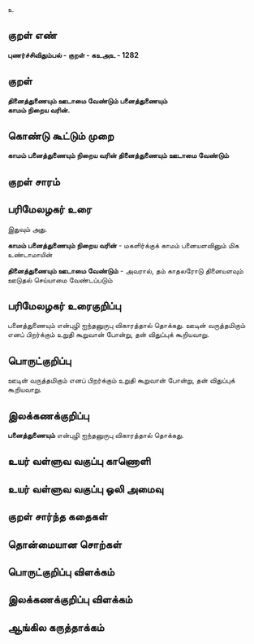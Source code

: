 உ

## குறள் எண் 

**புணர்ச்சிவிதும்பல் - குறள் - கஉஅஉ - 1282**

## குறள் 

**தினைத்துணையும் ஊடாமை வேண்டும் பனைத்துணையும்  
காமம் நிறைய வரின்.**

## கொண்டு கூட்டும் முறை

**காமம் பனைத்துணையும் நிறைய வரின் தினைத்துணையும் ஊடாமை வேண்டும்**

## குறள் சாரம் 


## பரிமேலழகர் உரை

இதுவும் அது. 

**காமம் பனைத்துணையும் நிறைய வரின்** - மகளிர்க்குக் காமம் பனையளவினும் மிக உண்டாமாயின் 

**தினைத்துணையும் ஊடாமை வேண்டும்** - அவரால், தம் காதலரோடு தினையளவும் ஊடுதல் செய்யாமை வேண்டப்படும்

## பரிமேலழகர் உரைகுறிப்பு   

பனைத்துணையும் என்புழி ஐந்தனுருபு விகாரத்தால் தொக்கது. ஊடின் வருத்தமிகும் எனப் பிறர்க்கும் உறுதி கூறுவான் போன்று, தன் விதுப்புக் கூறியவாறு.

## பொருட்குறிப்பு 

ஊடின் வருத்தமிகும் எனப் பிறர்க்கும் உறுதி கூறுவான் போன்று, தன் விதுப்புக் கூறியவாறு.

## இலக்கணக்குறிப்பு  

**பனைத்துணையும்** என்புழி ஐந்தனுருபு விகாரத்தால் தொக்கது.

## உயர் வள்ளுவ வகுப்பு காணொளி


## உயர் வள்ளுவ வகுப்பு ஒலி அமைவு 

 
## குறள் சார்ந்த கதைகள் 


## தொன்மையான சொற்கள்


## பொருட்குறிப்பு விளக்கம்


## இலக்கணக்குறிப்பு விளக்கம்


## ஆங்கில கருத்தாக்கம் 


